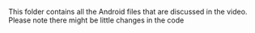 This folder contains all the Android files that are discussed in the video. Please note there might be little changes in the code
